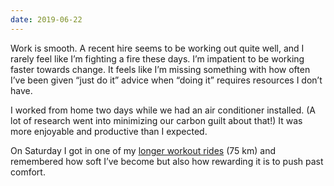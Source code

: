 ```yaml
---
date: 2019-06-22
---
```


Work is smooth. A recent hire seems to be working out quite well, and I rarely feel like I’m fighting a fire these days. I’m impatient to be working faster towards change. It feels like I’m missing something with how often I’ve been given “just do it” advice when “doing it” requires resources I don’t have.

I worked from home two days while we had an air conditioner installed. (A lot of research went into minimizing our carbon guilt about that!) It was more enjoyable and productive than I expected.

On Saturday I got in one of my [longer workout rides](https://www.strava.com/activities/2470719487) (75 km) and remembered how soft I’ve become but also how rewarding it is to push past comfort.
